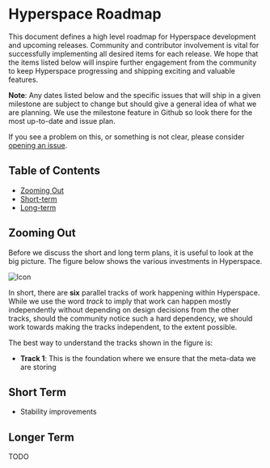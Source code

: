 # Hyperspace Roadmap

This document defines a high level roadmap for Hyperspace development and upcoming releases. 
Community and contributor involvement is vital for successfully implementing all desired 
items for each release. We hope that the items listed below will inspire further engagement 
from the community to keep Hyperspace progressing and shipping exciting and valuable features.

**Note**: Any dates listed below and the specific issues that will ship in a given milestone 
are subject to change but should give a general idea of what we are planning. We use the 
milestone feature in Github so look there for the most up-to-date and issue plan.

If you see a problem on this, or something is not clear, please consider 
[opening an issue](https://github.com/microsoft/hyperspace/issues).

## Table of Contents

- [Zooming Out](#zooming-out)
- [Short-term](#short-term)
- [Long-term](#long-term)

## Zooming Out

Before we discuss the short and long term plans, it is useful to look at the big picture.
The figure below shows the various investments in Hyperspace. 

![Icon](https://github.com/rapoth/hyperspace/blob/master/docs/assets/images/hyperspace-roadmap.png?raw=true)

In short, there are **six** parallel tracks of work happening within Hyperspace. While we use the
word *track* to imply that work can happen mostly independently without depending on design
decisions from the other tracks, should the community notice such a hard dependency, we should
work towards making the tracks independent, to the extent possible.

The best way to understand the tracks shown in the figure is:
  - **Track 1**: This is the foundation where we ensure that the meta-data we are
    storing 

## Short Term

  - Stability improvements

## Longer Term

TODO
